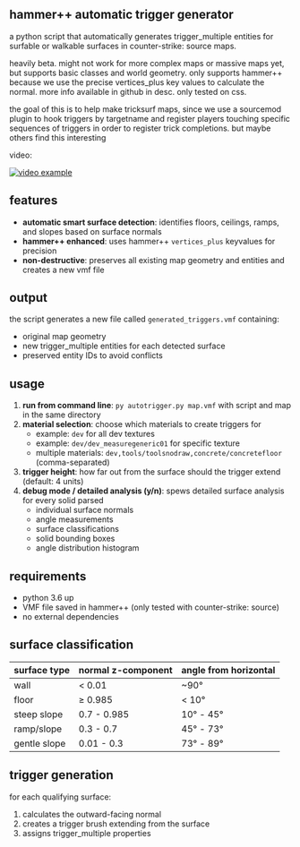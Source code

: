 ## hammer++ automatic trigger generator

a python script that automatically generates trigger_multiple entities for surfable or walkable surfaces in counter-strike: source maps.

heavily beta. might not work for more complex maps or massive maps yet, but supports basic classes and world geometry. only supports hammer++ because we use the precise vertices_plus key values to calculate the normal. more info available in github in desc. only tested on css.

the goal of this is to help make tricksurf maps, since we use a sourcemod plugin to hook triggers by targetname and register players touching specific sequences of triggers in order to register trick completions.  but maybe others find this interesting

video:

[![video example](https://img.youtube.com/vi/pcAtYqe7Slg/0.jpg)](https://www.youtube.com/watch?v=pcAtYqe7Slg)

## features

- **automatic smart surface detection**: identifies floors, ceilings, ramps, and slopes based on surface normals
- **hammer++ enhanced**: uses hammer++ `vertices_plus` keyvalues for precision
- **non-destructive**: preserves all existing map geometry and entities and creates a new vmf file

## output

the script generates a new file called `generated_triggers.vmf` containing:
- original map geometry
- new trigger_multiple entities for each detected surface
- preserved entity IDs to avoid conflicts

## usage

1. **run from command line**: `py autotrigger.py map.vmf` with script and map in the same directory
2. **material selection**: choose which materials to create triggers for
   - example: `dev` for all dev textures
   - example: `dev/dev_measuregeneric01` for specific texture
   - multiple materials: `dev,tools/toolsnodraw,concrete/concretefloor` (comma-separated)
3. **trigger height**: how far out from the surface should the trigger extend (default: 4 units)
4. **debug mode / detailed analysis (y/n)**: spews detailed surface analysis for every solid parsed
   - individual surface normals
   - angle measurements
   - surface classifications
   - solid bounding boxes
   - angle distribution histogram

## requirements

- python 3.6 up
- VMF file saved in hammer++ (only tested with counter-strike: source)
- no external dependencies

## surface classification

| surface type | normal z-component | angle from horizontal |
|-------------|-------------------|----------------------|
| wall | < 0.01 | ~90° |
| floor | ≥ 0.985 | < 10° |
| steep slope | 0.7 - 0.985 | 10° - 45° |
| ramp/slope | 0.3 - 0.7 | 45° - 73° |
| gentle slope | 0.01 - 0.3 | 73° - 89° |

## trigger generation

for each qualifying surface:
1. calculates the outward-facing normal
2. creates a trigger brush extending from the surface
3. assigns trigger_multiple properties

